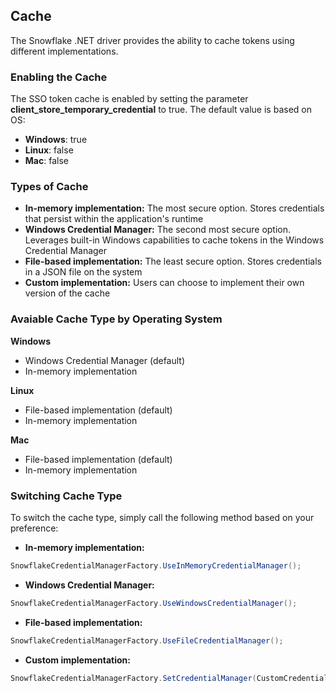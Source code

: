 ## Cache

The Snowflake .NET driver provides the ability to cache tokens using different implementations.

### Enabling the Cache

The SSO token cache is enabled by setting the parameter **client_store_temporary_credential** to true. The default value is based on OS:
- **Windows**: true
- **Linux**: false
- **Mac**: false

### Types of Cache
- **In-memory implementation:** The most secure option. Stores credentials that persist within the application's runtime
- **Windows Credential Manager:** The second most secure option. Leverages built-in Windows capabilities to cache tokens in the Windows Credential Manager
- **File-based implementation:** The least secure option. Stores credentials in a JSON file on the system
- **Custom implementation:** Users can choose to implement their own version of the cache

### Avaiable Cache Type by Operating System
**Windows**
- Windows Credential Manager (default)
- In-memory implementation

**Linux**
- File-based implementation (default)
- In-memory implementation

**Mac**
- File-based implementation (default)
- In-memory implementation

### Switching Cache Type

To switch the cache type, simply call the following method based on your preference:
- **In-memory implementation:**
```cs
SnowflakeCredentialManagerFactory.UseInMemoryCredentialManager();
```
- **Windows Credential Manager:**
```cs
SnowflakeCredentialManagerFactory.UseWindowsCredentialManager();
```
- **File-based implementation:**
```cs
SnowflakeCredentialManagerFactory.UseFileCredentialManager();
```
- **Custom implementation:**
```cs
SnowflakeCredentialManagerFactory.SetCredentialManager(CustomCredentialManagerImplementation);
```
